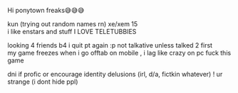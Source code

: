 Hi ponytown freaks😅😅😅

kun (trying out random names rn) xe/xem 15  
i like enstars and stuff I LOVE TELETUBBIES   

looking 4 friends b4 i quit pt again :p not talkative unless talked 2 first  
my game freezes when i go offtab on mobile , i lag like crazy on pc fuck this game

dni if profic or encourage identity delusions (irl, d/a, fictkin whatever) ! ur strange (i dont hide ppl)   
